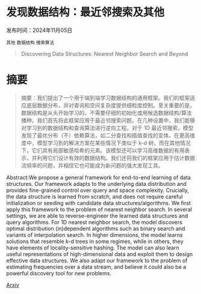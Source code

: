 # 发现数据结构：最近邻搜索及其他

发布时间：2024年11月05日

`其他` `数据结构` `搜索算法`

> Discovering Data Structures: Nearest Neighbor Search and Beyond

# 摘要

> 摘要：我们提出了一个用于端到端学习数据结构的通用框架。我们的框架适应底层数据分布，并对查询和空间复杂度提供细粒度控制。至关重要的是，数据结构是从头开始学习的，不需要仔细的初始化或用候选数据结构/算法播种。我们首先将此框架应用于最近邻搜索问题。在几种设置中，我们能够对学习到的数据结构和查询算法进行逆向工程。对于 1D 最近邻搜索，模型发现了最优分布（不）依赖算法，如二分查找和插值查找的变体。在更高维度中，模型学习到的解决方案在某些情况下类似于 k-d 树，而在其他情况下，它们具有局部敏感哈希的元素。该模型还可以学习高维数据的有用表示，并利用它们设计有效的数据结构。我们还将我们的框架应用于估计数据流频率的问题，并相信它也可能成为新问题的强大发现工具。

> 
Abstract:We propose a general framework for end-to-end learning of data structures. Our framework adapts to the underlying data distribution and provides fine-grained control over query and space complexity. Crucially, the data structure is learned from scratch, and does not require careful initialization or seeding with candidate data structures/algorithms. We first apply this framework to the problem of nearest neighbor search. In several settings, we are able to reverse-engineer the learned data structures and query algorithms. For 1D nearest neighbor search, the model discovers optimal distribution (in)dependent algorithms such as binary search and variants of interpolation search. In higher dimensions, the model learns solutions that resemble k-d trees in some regimes, while in others, they have elements of locality-sensitive hashing. The model can also learn useful representations of high-dimensional data and exploit them to design effective data structures. We also adapt our framework to the problem of estimating frequencies over a data stream, and believe it could also be a powerful discovery tool for new problems.
    

[Arxiv](https://arxiv.org/pdf/2411.03253)